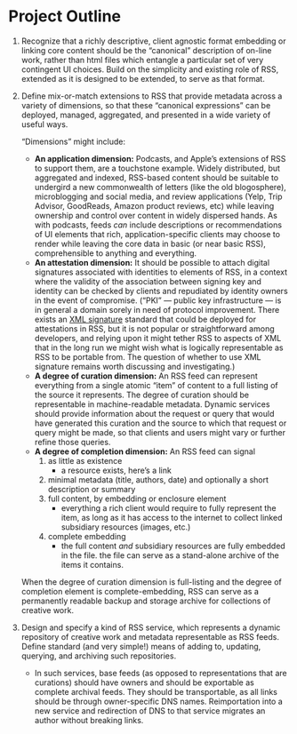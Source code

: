 # Project Outline

1. Recognize that a richly descriptive, client agnostic format
   embedding or linking core content should be the “canonical”
   description of on-line work, rather than html files which entangle
   a particular set of very contingent UI choices. Build on the
   simplicity and existing role of RSS, extended as it is designed to
   be extended, to serve as that format.
2. Define mix-or-match extensions to RSS that provide metadata across
   a variety of dimensions, so that these “canonical expressions” can
   be deployed, managed, aggregated, and presented in a wide variety
   of useful ways.

   “Dimensions” might include:
   - **An application dimension:** Podcasts, and Apple’s extensions of
     RSS to support them, are a touchstone example. Widely
     distributed, but aggregated and indexed, RSS-based content should
     be suitable to undergird a new commonwealth of letters (like the
     old blogosphere), microblogging and social media, and review
     applications (Yelp, Trip Advisor, GoodReads, Amazon product
     reviews, etc) while leaving ownership and control over content in
     widely dispersed hands. As with podcasts, feeds *can* include
     descriptions or recommendations of UI elements that rich,
     application-specific clients may choose to render while leaving
     the core data in basic (or near basic RSS), comprehensible to
     anything and everything.
   - **An attestation dimension:** It should be possible to attach
     digital signatures associated with identities to elements of RSS,
     in a context where the validity of the association between
     signing key and identity can be checked by clients and repudiated
     by identity owners in the event of compromise. (“PKI” — public
     key infrastructure — is in general a domain sorely in need of
     protocol improvement. There exists an 
     [XML signature](https://en.wikipedia.org/wiki/XML_Signature) standard
     that could be deployed for attestations in RSS, but it is not
     popular or straightforward among developers, and relying upon it
     might tether RSS to aspects of XML that in the long run we might
     wish what is logically representable as RSS to be portable
     from. The question of whether to use XML signature remains worth
     discussing and investigating.)
   - **A degree of curation dimension:** An RSS feed can represent
     everything from a single atomic “item” of content to a full
     listing of the source it represents. The degree of curation
     should be representable in machine-readable metadata. Dynamic
     services should provide information about the request or query
     that would have generated this curation and the source to which
     that request or query might be made, so that clients and users
     might vary or further refine those queries.
   - **A degree of completion dimension:** An RSS feed can signal
      1. as little as existence
         - a resource exists, here’s a link
      1. minimal metadata (title, authors, date) and optionally a
         short description or summary
      2. full content, by embedding or enclosure element
         - everything a rich client would require to fully represent
           the item, as long as it has access to the internet to
           collect linked subsidiary resources (images, etc.)
      1. complete embedding
         - the full content *and* subsidiary resources are fully
           embedded in the file. the file can serve as a stand-alone
           archive of the items it contains.

   When the degree of curation dimension is full-listing and the degree
   of completion element is complete-embedding, RSS can serve as a
   permanently readable backup and storage archive for collections of
   creative work.

3. Design and specify a kind of RSS service, which represents a
   dynamic repository of creative work and metadata representable as
   RSS feeds. Define standard (and very simple!) means of adding to,
   updating, querying, and archiving such repositories.
   - In such services, base feeds (as opposed to representations that
     are curations) should have owners and should be exportable as
     complete archival feeds. They should be transportable, as all
     links should be through owner-specific DNS names. Reimportation
     into a new service and redirection of DNS to that service
     migrates an author without breaking links.


